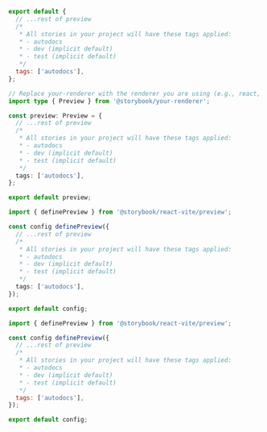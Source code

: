```js filename=".storybook/preview.js" renderer="common" language="js" tabTitle="CSF 3"
export default {
  // ...rest of preview
  /*
   * All stories in your project will have these tags applied:
   * - autodocs
   * - dev (implicit default)
   * - test (implicit default)
   */
  tags: ['autodocs'],
};
```

```ts filename=".storybook/preview.ts" renderer="common" language="ts" tabTitle="CSF 3"
// Replace your-renderer with the renderer you are using (e.g., react, vue3)
import type { Preview } from '@storybook/your-renderer';

const preview: Preview = {
  // ...rest of preview
  /*
   * All stories in your project will have these tags applied:
   * - autodocs
   * - dev (implicit default)
   * - test (implicit default)
   */
  tags: ['autodocs'],
};

export default preview;
```

```ts filename=".storybook/preview.js|ts" renderer="react" language="ts" tabTitle="CSF Factory 🧪"
import { definePreview } from '@storybook/react-vite/preview';

const config definePreview({
  // ...rest of preview
  /*
   * All stories in your project will have these tags applied:
   * - autodocs
   * - dev (implicit default)
   * - test (implicit default)
   */
  tags: ['autodocs'],
});

export default config;
```

<!-- js & ts-4-9 (when applicable) still needed while providing both CSF 3 & 4 -->

```js filename=".storybook/preview.js|ts" renderer="react" language="js" tabTitle="CSF Factory 🧪"
import { definePreview } from '@storybook/react-vite/preview';

const config definePreview({
  // ...rest of preview
  /*
   * All stories in your project will have these tags applied:
   * - autodocs
   * - dev (implicit default)
   * - test (implicit default)
   */
  tags: ['autodocs'],
});

export default config;
```
